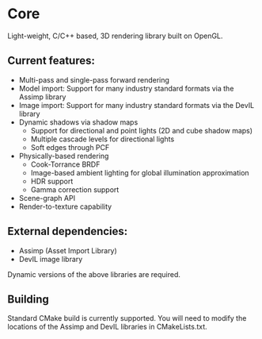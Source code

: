 # Core
Light-weight, C/C++ based, 3D rendering library built on OpenGL.

## Current features:

* Multi-pass and single-pass forward rendering
* Model import: Support for many industry standard formats via the Assimp library
* Image import: Support for many industry standard formats via the DevIL library
* Dynamic shadows via shadow maps
  - Support for directional and point lights (2D and cube shadow maps)
  - Multiple cascade levels for directional lights
  - Soft edges through PCF
* Physically-based rendering
  - Cook-Torrance BRDF
  - Image-based ambient lighting for global illumination approximation
  - HDR support
  - Gamma correction support
* Scene-graph API
* Render-to-texture capability

## External dependencies:

- Assimp (Asset Import Library)
- DevIL image library

Dynamic versions of the above libraries are required.

## Building

Standard CMake build is currently supported. You will need to modify the locations of the Assimp and DevIL libraries in CMakeLists.txt. 
